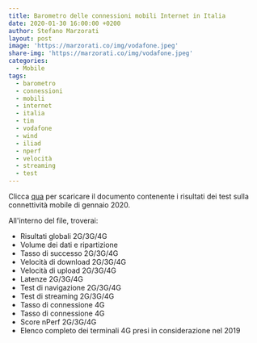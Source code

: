 ```yaml
---
title: Barometro delle connessioni mobili Internet in Italia
date: 2020-01-30 16:00:00 +0200
author: Stefano Marzorati
layout: post
image: 'https://marzorati.co/img/vodafone.jpeg'
share-img: 'https://marzorati.co/img/vodafone.jpeg'
categories:
  - Mobile
tags:
  - barometro
  - connessioni
  - mobili
  - internet
  - italia
  - tim
  - vodafone
  - wind
  - iliad
  - nperf
  - velocità
  - streaming
  - test
---
```

Clicca <a href="https://marzorati.co/download/2020-01-27_Barometro-connessioni-mobili-nPerf-2019.pdf" target="_blank">qua</a> per scaricare il documento contenente i risultati dei test sulla connettività mobile di gennaio 2020.   

All'interno del file, troverai:   

* Risultati globali 2G/3G/4G
* Volume dei dati e ripartizione
* Tasso di successo 2G/3G/4G
* Velocità di download 2G/3G/4G
* Velocità di upload 2G/3G/4G
* Latenze 2G/3G/4G
* Test di navigazione 2G/3G/4G
* Test di streaming 2G/3G/4G
* Tasso di connessione 4G
* Tasso di connessione 4G
* Score nPerf 2G/3G/4G
* Elenco completo dei terminali 4G presi in considerazione nel 2019
